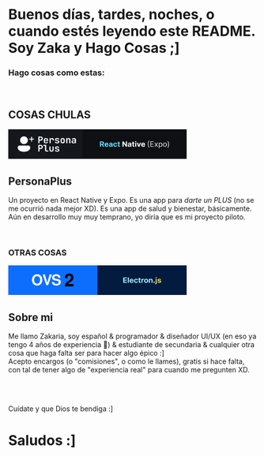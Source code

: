 <h1>Buenos días, tardes, noches, o cuando estés leyendo este README. Soy Zaka y Hago Cosas ;]</h1>
<h3>Hago cosas como estas:</h3>
<br>
<h2>COSAS CHULAS</h2>
<a href="https://github.com/ZakaHaceCosas/personaplus">
  <img src="https://raw.githubusercontent.com/ZakaHaceCosas/ZakaHaceCosas/main/PP_GITHUB.png" alt="PersonaPlus" height='60'>
</a>
<h2>PersonaPlus</h2>
<p>Un proyecto en React Native y Expo. Es una app para <i>darte un PLUS</i> (no se me ocurrió nada mejor XD). Es una app de salud y bienestar, básicamente. Aún en desarrollo muy muy temprano, yo diría que es mi proyecto piloto.</p>
<br>
<h3>OTRAS COSAS</h3>
<a href="https://github.com/ZakaHaceCosas/openvendesys">
  <img src="https://raw.githubusercontent.com/ZakaHaceCosas/ZakaHaceCosas/main/OVS.png" alt="OVS 2.0" height='60'>
</a>
<br>
<h2>Sobre mi</h2>
<p>Me llamo Zakaria, soy español & programador & diseñador UI/UX (en eso ya tengo 4 años de experiencia 👀) & estudiante de secundaria & cualquier otra cosa que haga falta ser para hacer algo épico :]<br>Acepto encargos (o "comisiones", o como le llames), gratis si hace falta, con tal de tener algo de "experiencia real" para cuando me pregunten XD.</p>
<br>
<br>
<p>Cuídate y que Dios te bendiga :]</p>
<h1>Saludos :]</h1>
